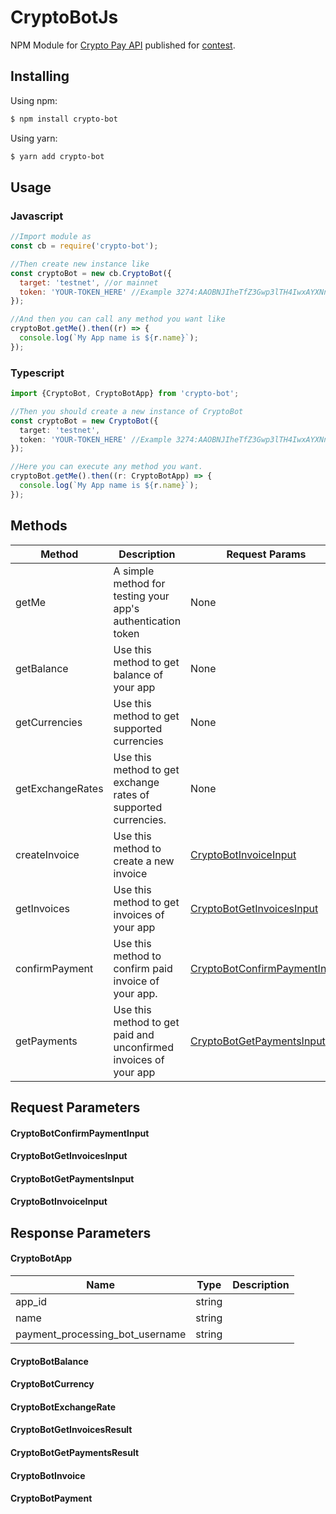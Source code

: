 # CryptoBotJs

NPM Module for [Crypto Pay API](https://t.me/CryptoBot) published for [contest](https://t.me/CryptoBotEN/27).

## Installing

Using npm:

```bash
$ npm install crypto-bot
```

Using yarn:

```bash
$ yarn add crypto-bot
```

## Usage

### Javascript

```js
//Import module as
const cb = require('crypto-bot');

//Then create new instance like
const cryptoBot = new cb.CryptoBot({
  target: 'testnet', //or mainnet
  token: 'YOUR-TOKEN_HERE' //Example 3274:AAOBNJIheTfZ3Gwp3lTH4IwxAYXNnA38M5u
});

//And then you can call any method you want like
cryptoBot.getMe().then((r) => {
  console.log(`My App name is ${r.name}`);
});
```

### Typescript

```ts
import {CryptoBot, CryptoBotApp} from 'crypto-bot';

//Then you should create a new instance of CryptoBot
const cryptoBot = new CryptoBot({
  target: 'testnet',
  token: 'YOUR-TOKEN_HERE' //Example 3274:AAOBNJIheTfZ3Gwp3lTH4IwxAYXNnA38M5u
});

//Here you can execute any method you want.
cryptoBot.getMe().then((r: CryptoBotApp) => {
  console.log(`My App name is ${r.name}`);
});
```

## Methods

| Method           | Description                                                      | Request Params                                                | Response Result                                          |
| ---------------- | ---------------------------------------------------------------- | ------------------------------------------------------------- | -------------------------------------------------------- |
| getMe            | A simple method for testing your app's authentication token      | None                                                          | [CryptoBotApp](#CryptoBotApp)                            |
| getBalance       | Use this method to get balance of your app                       | None                                                          | [CryptoBotBalance](#CryptoBotBalance)                    |
| getCurrencies    | Use this method to get supported currencies                      | None                                                          | Array of [CryptoBotCurrency](#CryptoBotExchangeRate)     |
| getExchangeRates | Use this method to get exchange rates of supported currencies.   | None                                                          | Array of [CryptoBotExchangeRate](#CryptoBotExchangeRate) |
| createInvoice    | Use this method to create a new invoice                          | [CryptoBotInvoiceInput](#CryptoBotInvoiceInput)               |
| getInvoices      | Use this method to get invoices of your app                      | [CryptoBotGetInvoicesInput](#CryptoBotGetInvoicesInput)       |
| confirmPayment   | Use this method to confirm paid invoice of your app.             | [CryptoBotConfirmPaymentInput](#CryptoBotConfirmPaymentInput) |
| getPayments      | Use this method to get paid and unconfirmed invoices of your app | [CryptoBotGetPaymentsInput](#CryptoBotGetPaymentsInput)       |

## Request Parameters

#### CryptoBotConfirmPaymentInput

#### CryptoBotGetInvoicesInput

#### CryptoBotGetPaymentsInput

#### CryptoBotInvoiceInput

## Response Parameters

#### CryptoBotApp

| Name                            | Type   | Description |
| ------------------------------- | ------ | ----------- |
| app_id                          | string |
| name                            | string |
| payment_processing_bot_username | string |

#### CryptoBotBalance

#### CryptoBotCurrency

#### CryptoBotExchangeRate

#### CryptoBotGetInvoicesResult

#### CryptoBotGetPaymentsResult

#### CryptoBotInvoice

#### CryptoBotPayment
